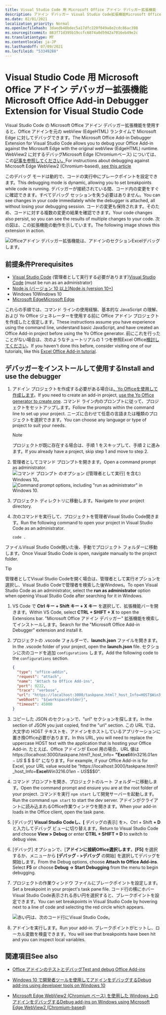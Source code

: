 ```yaml
---
title: Visual Studio Code 用 Microsoft Office アドイン デバッガー拡張機能
description: アドイン デバッガー Visual Studio Code拡張機能Microsoft Office使用して、アドインのOfficeデバッグします。
ms.date: 02/01/2021
localization_priority: Normal
ms.openlocfilehash: 3daedb48bdec5a17dfc220f049a8e2cdc86ac398
ms.sourcegitcommit: 883f71d395b19ccfc6874a0d5942a7016eb49e2c
ms.translationtype: MT
ms.contentlocale: ja-JP
ms.lasthandoff: 07/09/2021
ms.locfileid: "53349288"
---
```

# <a name="microsoft-office-add-in-debugger-extension-for-visual-studio-code"></a><span data-ttu-id="90090-103">Visual Studio Code 用 Microsoft Office アドイン デバッガー拡張機能</span><span class="sxs-lookup"><span data-stu-id="90090-103">Microsoft Office Add-in Debugger Extension for Visual Studio Code</span></span>

<span data-ttu-id="90090-104">Visual Studio Code の Microsoft Office アドイン デバッガー拡張機能を使用すると、Office アドインを元の webView (EdgeHTML) ランタイムで Microsoft Edge に対してデバッグできます。</span><span class="sxs-lookup"><span data-stu-id="90090-104">The Microsoft Office Add-in Debugger Extension for Visual Studio Code allows you to debug your Office Add-in against the Microsoft Edge with the original webView (EdgeHTML) runtime.</span></span> <span data-ttu-id="90090-105">WebView2 に対するデバッグMicrosoft Edge (Chromiumベース) については、この[記事を参照してください。](./debug-desktop-using-edge-chromium.md)</span><span class="sxs-lookup"><span data-stu-id="90090-105">For instructions about debugging against Microsoft Edge WebView2 (Chromium-based), [see this article](./debug-desktop-using-edge-chromium.md)</span></span>

<span data-ttu-id="90090-106">このデバッグ モードは動的で、コードの実行中にブレークポイントを設定できます。</span><span class="sxs-lookup"><span data-stu-id="90090-106">This debugging mode is dynamic, allowing you to set breakpoints while code is running.</span></span> <span data-ttu-id="90090-107">デバッガーが接続されている間、コード内の変更をすぐに確認できます。すべてデバッグ セッションを失う必要はありません。</span><span class="sxs-lookup"><span data-stu-id="90090-107">You can see changes in your code immediately while the debugger is attached, all without losing your debugging session.</span></span> <span data-ttu-id="90090-108">コードの変更も保持されます。そのため、コードに対する複数の変更の結果を確認できます。</span><span class="sxs-lookup"><span data-stu-id="90090-108">Your code changes also persist, so you can see the results of multiple changes to your code.</span></span> <span data-ttu-id="90090-109">次の図は、この拡張機能の動作を示しています。</span><span class="sxs-lookup"><span data-stu-id="90090-109">The following image shows this extension in action.</span></span>

![Officeアドイン デバッガー拡張機能は、アドインのセクションExcelデバッグします。](../images/vs-debugger-extension-for-office-addins.jpg)

## <a name="prerequisites"></a><span data-ttu-id="90090-111">前提条件</span><span class="sxs-lookup"><span data-stu-id="90090-111">Prerequisites</span></span>

- <span data-ttu-id="90090-112">[Visual Studio Code](https://code.visualstudio.com/) (管理者として実行する必要があります)</span><span class="sxs-lookup"><span data-stu-id="90090-112">[Visual Studio Code](https://code.visualstudio.com/) (must be run as an administrator)</span></span>
- [<span data-ttu-id="90090-113">Node.js (バージョン 10 以上)</span><span class="sxs-lookup"><span data-stu-id="90090-113">Node.js (version 10+)</span></span>](https://nodejs.org/)
- <span data-ttu-id="90090-114">Windows 10</span><span class="sxs-lookup"><span data-stu-id="90090-114">Windows 10</span></span>
- [<span data-ttu-id="90090-115">Microsoft Edge</span><span class="sxs-lookup"><span data-stu-id="90090-115">Microsoft Edge</span></span>](https://www.microsoft.com/edge)

<span data-ttu-id="90090-116">これらの手順では、コマンド ラインの使用経験、基本的な JavaScript の理解、および Yo Office ジェネレーターを使用する前に Office アドイン プロジェクトを作成したと仮定します。</span><span class="sxs-lookup"><span data-stu-id="90090-116">These instructions assume you have experience using the command line, understand basic JavaScript, and have created an Office Add-in project before using the Yo Office generator.</span></span> <span data-ttu-id="90090-117">前にこれを行ったことがない場合は、次のようなチュートリアルの 1 つを参照Excel Office[検討してください](../tutorials/excel-tutorial.md)。</span><span class="sxs-lookup"><span data-stu-id="90090-117">If you haven't done this before, consider visiting one of our tutorials, like this [Excel Office Add-in tutorial](../tutorials/excel-tutorial.md).</span></span>

## <a name="install-and-use-the-debugger"></a><span data-ttu-id="90090-118">デバッガーをインストールして使用する</span><span class="sxs-lookup"><span data-stu-id="90090-118">Install and use the debugger</span></span>

1. <span data-ttu-id="90090-119">アドイン プロジェクトを作成する必要がある場合は[、Yo Officeを使用して作成します](../quickstarts/excel-quickstart-jquery.md?tabs=yeomangenerator)。</span><span class="sxs-lookup"><span data-stu-id="90090-119">If you need to create an add-in project, [use the Yo Office generator to create one](../quickstarts/excel-quickstart-jquery.md?tabs=yeomangenerator).</span></span> <span data-ttu-id="90090-120">コマンド ライン内のプロンプトに従って、プロジェクトをセットアップします。</span><span class="sxs-lookup"><span data-stu-id="90090-120">Follow the prompts within the command line to set up your project.</span></span> <span data-ttu-id="90090-121">ニーズに合わせて任意の言語または種類のプロジェクトを選択できます。</span><span class="sxs-lookup"><span data-stu-id="90090-121">You can choose any language or type of project to suit your needs.</span></span>

    > [!NOTE]
    > <span data-ttu-id="90090-122">プロジェクトが既に存在する場合は、手順 1 をスキップして、手順 2 に進みます。</span><span class="sxs-lookup"><span data-stu-id="90090-122">If you already have a project, skip step 1 and move to step 2.</span></span>

1. <span data-ttu-id="90090-123">管理者としてコマンド プロンプトを開きます。</span><span class="sxs-lookup"><span data-stu-id="90090-123">Open a command prompt as administrator.</span></span>
   <span data-ttu-id="90090-124">![コマンド プロンプト のオプション ([管理者として実行] を含む) Windows 10。](../images/run-as-administrator-vs-code.jpg)</span><span class="sxs-lookup"><span data-stu-id="90090-124">![Command prompt options, including "run as administrator" in Windows 10.](../images/run-as-administrator-vs-code.jpg)</span></span>

1. <span data-ttu-id="90090-125">プロジェクト ディレクトリに移動します。</span><span class="sxs-lookup"><span data-stu-id="90090-125">Navigate to your project directory.</span></span>

1. <span data-ttu-id="90090-126">次のコマンドを実行して、プロジェクトを管理者Visual Studio Code開きます。</span><span class="sxs-lookup"><span data-stu-id="90090-126">Run the following command to open your project in Visual Studio Code as an administrator.</span></span>

    ```command&nbsp;line
    code .
    ```

  <span data-ttu-id="90090-127">ファイルVisual Studio Code開いた後、手動でプロジェクト フォルダーに移動します。</span><span class="sxs-lookup"><span data-stu-id="90090-127">Once Visual Studio Code is open, navigate manually to the project folder.</span></span>

  > [!TIP]
  > <span data-ttu-id="90090-128">管理者としてVisual Studio Codeを開く場合は、管理者として実行オプションを選択し、Visual Studio Codeで管理者を検索した後Windows。</span><span class="sxs-lookup"><span data-stu-id="90090-128">To open Visual Studio Code as an administrator, select the **run as administrator** option when opening Visual Studio Code after searching for it in Windows.</span></span>

1. <span data-ttu-id="90090-129">VS Code で **Ctrl キー + Shift キー + X キー** を選択して、拡張機能バーを開きます。</span><span class="sxs-lookup"><span data-stu-id="90090-129">Within VS Code, select **CTRL + SHIFT + X** to open the Extensions bar.</span></span> <span data-ttu-id="90090-130">"Microsoft Office アドイン デバッガー" 拡張機能を検索してインストールします。</span><span class="sxs-lookup"><span data-stu-id="90090-130">Search for the "Microsoft Office Add-in Debugger" extension and install it.</span></span>

1. <span data-ttu-id="90090-131">プロジェクトの .vscode フォルダーで、**launch.json** ファイルを開きます。</span><span class="sxs-lookup"><span data-stu-id="90090-131">In the .vscode folder of your project, open the **launch.json** file.</span></span> <span data-ttu-id="90090-132">セクションに次のコードを追加 `configurations` します。</span><span class="sxs-lookup"><span data-stu-id="90090-132">Add the following code to the `configurations` section.</span></span>

    ```JSON
    {
      "type": "office-addin",
      "request": "attach",
      "name": "Attach to Office Add-ins",
      "port": 9222,
      "trace": "verbose",
      "url": "https://localhost:3000/taskpane.html?_host_Info=HOST$Win32$16.01$en-US$$$$0",
      "webRoot": "${workspaceFolder}",
      "timeout": 45000
    }
    ```

1. <span data-ttu-id="90090-133">コピーした JSON のセクションで、"url" セクションを探します。</span><span class="sxs-lookup"><span data-stu-id="90090-133">In the section of JSON you just copied, find the "url" section.</span></span> <span data-ttu-id="90090-134">この URL では、大文字の HOST テキストを、アドインをホストしているアプリケーションに置き換Office必要があります。</span><span class="sxs-lookup"><span data-stu-id="90090-134">In this URL, you will need to replace the uppercase HOST text with the application that is hosting your Office Add-in.</span></span> <span data-ttu-id="90090-135">たとえば、Office アドインが Excel 用の場合、URL 値は https://localhost:3000/taskpane.html?_host_Info= <strong>"Excel</strong>$Win 32$16.01$en-US$ \$ \$ \$ 0" になります。</span><span class="sxs-lookup"><span data-stu-id="90090-135">For example, if your Office Add-in is for Excel, your URL value would be "https://localhost:3000/taskpane.html?_host_Info=<strong>Excel</strong>$Win32$16.01$en-US$\$\$\$0".</span></span>

1. <span data-ttu-id="90090-136">コマンド プロンプトを開き、プロジェクトのルート フォルダーに移動します。</span><span class="sxs-lookup"><span data-stu-id="90090-136">Open the command prompt and ensure you are at the root folder of your project.</span></span> <span data-ttu-id="90090-137">コマンドを実行 `npm start` して開発サーバーを起動します。</span><span class="sxs-lookup"><span data-stu-id="90090-137">Run the command `npm start` to start the dev server.</span></span> <span data-ttu-id="90090-138">アドインがクライアントに読み込まれるOffice作業ウィンドウを開きます。</span><span class="sxs-lookup"><span data-stu-id="90090-138">When your add-in loads in the Office client, open the task pane.</span></span>

1. <span data-ttu-id="90090-139">[デバッグ] **Visual Studio Codeし、[** デバッグの表示] を>、Ctrl + Shift **+ D** と入力してデバッグ ビューに切り替えます。</span><span class="sxs-lookup"><span data-stu-id="90090-139">Return to Visual Studio Code and choose **View > Debug** or enter **CTRL + SHIFT + D** to switch to debug view.</span></span>

1. <span data-ttu-id="90090-140">[デバッグ] オプションで、[**アドインに接続Office選択します**。**[F5]** を選択するか、メニューから **[デバッグ - >デバッグ** の開始] を選択してデバッグを開始します。</span><span class="sxs-lookup"><span data-stu-id="90090-140">From the Debug options, choose **Attach to Office Add-ins**. Select **F5** or choose **Debug -> Start Debugging** from the menu to begin debugging.</span></span>

1. <span data-ttu-id="90090-141">プロジェクトの作業ウィンドウ ファイルにブレークポイントを設定します。</span><span class="sxs-lookup"><span data-stu-id="90090-141">Set a breakpoint in your project's task pane file.</span></span> <span data-ttu-id="90090-142">コード行の横にホバー Visual Studio Code表示される赤い円を選択すると、ブレークポイントを設定できます。</span><span class="sxs-lookup"><span data-stu-id="90090-142">You can set breakpoints in Visual Studio Code by hovering next to a line of code and selecting the red circle which appears.</span></span>

    ![赤い円は、次のコード行にVisual Studio Code。](../images/set-breakpoint.jpg)

1. <span data-ttu-id="90090-144">アドインを実行します。</span><span class="sxs-lookup"><span data-stu-id="90090-144">Run your add-in.</span></span> <span data-ttu-id="90090-145">ブレークポイントがヒットし、ローカル変数を検査できます。</span><span class="sxs-lookup"><span data-stu-id="90090-145">You will see that breakpoints have been hit and you can inspect local variables.</span></span>

## <a name="see-also"></a><span data-ttu-id="90090-146">関連項目</span><span class="sxs-lookup"><span data-stu-id="90090-146">See also</span></span>

- [<span data-ttu-id="90090-147">Office アドインのテストとデバッグ</span><span class="sxs-lookup"><span data-stu-id="90090-147">Test and debug Office Add-ins</span></span>](test-debug-office-add-ins.md)

- [<span data-ttu-id="90090-148">Windows 10 で開発者ツールを使用してアドインをデバッグする</span><span class="sxs-lookup"><span data-stu-id="90090-148">Debug add-ins using developer tools on Windows 10</span></span>](debug-add-ins-using-f12-developer-tools-on-windows-10.md)

- [<span data-ttu-id="90090-149">Microsoft Edge WebView2 (Chromium ベース) を使用した Windows 上のアドインをデバッグする</span><span class="sxs-lookup"><span data-stu-id="90090-149">Debug add-ins on Windows using Microsoft Edge WebView2 (Chromium-based)</span></span>](debug-desktop-using-edge-chromium.md)
